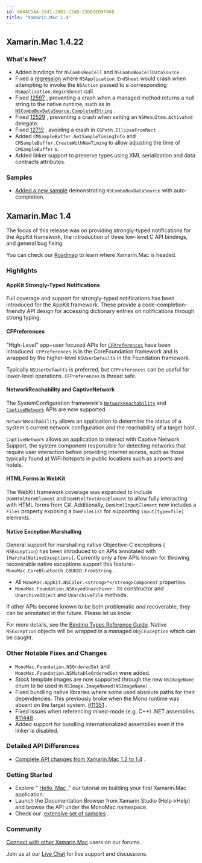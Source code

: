```yaml
---
id: 8A8AC5AA-1841-2BB1-C2AB-23D01ED9F86B
title: "Xamarin.Mac 1.4"
---
```


##  []()Xamarin.Mac 1.4.22

### What's New?

-  Added bindings for  `NSComboBoxCell` and  `NSComboBoxCellDataSource` .
-  Fixed a  [regression](http://forums.xamarin.com/discussion/4717/any-good-examples-using-nsapplication-sharedapplication-beginsheet-sheet-window-enddelegate) where  `NSApplication.EndSheet` would crash when attempting to invoke the  `NSAction` passed to a corresponding  `NSApplication.BeginSheeet` call.
-  Fixed  [12597](https://bugzilla.xamarin.com/show_bug.cgi?id=12597) , preventing a crash when a managed method returns a null string to the native runtime, such as in  [ `NSComboBoxDataSource.CompletedString`](https://github.com/xamarin/mac-samples/blob/master/NSComboBoxTest/MainWindowController.cs#L33) .
-  Fixed  [12529](https://bugzilla.xamarin.com/show_bug.cgi?id=12529) , preventing a crash when setting an  `NSMenuItem.Activated` delegate.
-  Fixed  [12712](https://bugzilla.xamarin.com/show_bug.cgi?id=12712) , avoiding a crash in  `CGPath.EllipseFromRect` .
-  Added  `CMSampleBuffer.GetSampleTimingInfo` and  `CMSampleBuffer.CreateWithNewTiming` to allow adjusting the time of  `CMSampleBuffer` s.
-  Added linker support to preserve types using XML serialization and data contracts attributes.


### Samples

-  [Added a new sample](https://github.com/xamarin/mac-samples/blob/master/NSComboBoxTest) demonstrating  `NSComboBoxDataSource` with auto-completion.


##  []()Xamarin.Mac 1.4

The focus of this release was on providing strongly-typed notifications for
the AppKit framework, the introduction of three low-level C API bindings, and
general bug fixing.

You can check our [Roadmap](/releases/mac/roadmap) to learn where
Xamarin.Mac is headed.

### Highlights

#### AppKit Strongly-Typed Notifications

Full coverage and support for strongly-typed notifications has been introduced
for the AppKit framework. These provide a code-completion-friendly API design
for accessing dictionary entries on notifications through strong typing.

#### CFPreferences

&quot;High-Level&quot; app+user focused APIs for [ `CFPreferences`](https://developer.apple.com/library/mac/#documentation/CoreFoundation/Conceptual/CFPreferences/Tasks/UsingHighAPI.html#//apple_ref/doc/uid/20001169-CJBEHAAG)
have been introduced. `CFPreferences` is in the CoreFoundation
framework and is wrapped by the higher-level `NSUserDefaults` in the
Foundation framework.

Typically `NSUserDefaults` is preferred, but `CFPreferences` can be useful for lower-level operations. `CFPreferences` is thread safe.

#### NetworkReachability and CaptiveNetwork

The SystemConfiguration framework's [ `NetworkReachability`](http://developer.apple.com/library/ios/#documentation/SystemConfiguration/Reference/SCNetworkReachabilityRef/Reference/reference.html)
and [ `CaptiveNetwork`](http://developer.apple.com/library/ios/#documentation/SystemConfiguration/Reference/CaptiveNetworkRef/Reference/reference.html)
APIs are now supported.

 `NetworkReachability` allows an application to determine the status of a system's current network configuration and the reachability of a target host.

 `CaptiveNetwork` allows an application to interact with Captive
Network Support, the system component responsible for detecting networks that
require user interaction before providing internet access, such as those
typically found at WiFi hotspots in public locations such as airports and hotels.

#### HTML Forms in WebKit

The WebKit framework coverage was expanded to include `DomHtmlFormElement` and `DomHtmlTextAreaElement` to allow
fully interacting with HTML forms from C#. Additionally, `DomHtmlInputElement` now includes a `Files` property
exposing a `DomFileList` for supporting `input[type=file]`
elements.

#### Native Exception Marshalling

General support for marshalling native Objective-C exceptions
( `NSException`) has been introduced to on APIs annotated with `[MarshalNativeExceptions]`. Currently only a few APIs known for
throwing recoverable native exceptions support this feature:-  `MonoMac.CoreBluetooth.CBUUID.FromString` .
-  All  `MonoMac.AppKit.NSColor.<strong>*</strong>Component` properties.
-  `MonoMac.Foundation.NSKeyedUnarchiver` : its constructor and  `UnarchiveObject` and  `UnarchiveFile` methods.




If other APIs become known to be both problematic *and* recoverable,
they can be annotated in the future. Please let us know.

For more details, see the [Binding Types Reference Guide](http://docs.xamarin.com/guides/ios/advanced_topics/binding_objective-c_libraries/binding_types_reference_guide#MarshalNativeExceptions_(Xamarin.iOS_6.0.6)). Native `NSException` objects will be wrapped in a managed `ObjCException` which can be caught.

### Other Notable Fixes and Changes

-  `MonoMac.Foundation.NSOrderedSet` and  `MonoMac.Foundation.NSMutableOrderedSet` were added.
-  Stock template images are now supported through the new  `NSImageName` enum to be used in  `NSImage.ImageNamed(NSImageName)` .
-  Fixed bundling native libraries where some used absolute paths for their dependencies. This previously broke when the Mono runtime was absent on the target system.  [#11351](https://bugzilla.xamarin.com/show_bug.cgi?id=11351) .
-  Fixed issues when referencing mixed-mode (e.g. C++) .NET assemblies.  [#11448](https://bugzilla.xamarin.com/show_bug.cgi?id=11448) .
-  Added support for bundling internationalized assemblies even if the linker is disabled.


### Detailed API Differences

-  [Complete API changes from Xamarin.Mac 1.2 to 1.4](/releases/mac/api_changes/from_1.2_to_1.4) .


### Getting Started

-  Explore &quot; [Hello, Mac](/guides/mac/getting_started/hello%2C_mac) ,&quot; our tutorial on building your first Xamarin.Mac application. 
-  Launch the Documentation Browser from Xamarin Studio (Help-&gt;Help) and browse the API under the MonoMac namespace. 
-  Check our&nbsp; [extensive set of samples](/samples/mac/all) . 


### Community

 [Connect with other Xamarin.Mac](http://forums.xamarin.com/categories/mac) users on our forums.

Join us at our [Live Chat](http://chat.xamarin.com) for live support and discussions.
